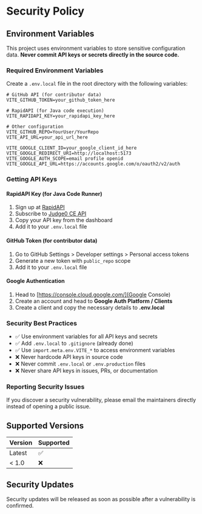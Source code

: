 # Security Policy

## Environment Variables

This project uses environment variables to store sensitive configuration data. **Never commit API keys or secrets directly in the source code.**

### Required Environment Variables

Create a `.env.local` file in the root directory with the following variables:

```env
# GitHub API (for contributor data)
VITE_GITHUB_TOKEN=your_github_token_here

# RapidAPI (for Java code execution)
VITE_RAPIDAPI_KEY=your_rapidapi_key_here

# Other configuration
VITE_GITHUB_REPO=YourUser/YourRepo
VITE_API_URL=your_api_url_here

VITE_GOOGLE_CLIENT_ID=your_google_client_id_here
VITE_GOOGLE_REDIRECT_URI=http://localhost:5173   
VITE_GOOGLE_AUTH_SCOPE=email profile openid
VITE_GOOGLE_API_URL=https://accounts.google.com/o/oauth2/v2/auth

```

### Getting API Keys

#### RapidAPI Key (for Java Code Runner)
1. Sign up at [RapidAPI](https://rapidapi.com/)
2. Subscribe to [Judge0 CE API](https://rapidapi.com/judge0-official/api/judge0-ce)
3. Copy your API key from the dashboard
4. Add it to your `.env.local` file

#### GitHub Token (for contributor data)
1. Go to GitHub Settings > Developer settings > Personal access tokens
2. Generate a new token with `public_repo` scope
3. Add it to your `.env.local` file

#### Google Authentication
1. Head to [https://console.cloud.google.com/](Google Console) 
2. Create an account and head to **Google Auth Platform / Clients**
3. Create a client and copy the necessary details to **.env.local**

### Security Best Practices

- ✅ Use environment variables for all API keys and secrets
- ✅ Add `.env.local` to `.gitignore` (already done)
- ✅ Use `import.meta.env.VITE_*` to access environment variables
- ❌ Never hardcode API keys in source code
- ❌ Never commit `.env.local` or `.env.production` files
- ❌ Never share API keys in issues, PRs, or documentation

### Reporting Security Issues

If you discover a security vulnerability, please email the maintainers directly instead of opening a public issue.

## Supported Versions

| Version | Supported          |
| ------- | ------------------ |
| Latest  | :white_check_mark: |
| < 1.0   | :x:                |

## Security Updates

Security updates will be released as soon as possible after a vulnerability is confirmed.